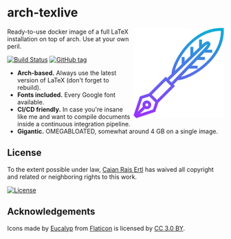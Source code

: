 # arch-texlive

<img src="logo.svg" height="210px" align="right"/>

Ready-to-use docker image of a full LaTeX installation on top of arch. Use at
your own peril.

[![Build Status][azure-shield]][azure-url] [![GitHub tag][tag-shield]][tag-url]

- __Arch-based.__ Always use the latest version of LaTeX (don't forget to rebuild).
- __Fonts included.__ Every Google font available.
- __CI/CD friendly.__ In case you're insane like me and want to compile
    documents inside a continuous integration pipeline.
- __Gigantic.__ OMEGABLOATED, somewhat around 4 GB on a single image.

[azure-shield]:https://img.shields.io/azure-devops/build/caian-org/baf18f7b-5853-4d01-997f-c923ec17b6d2/2?style=for-the-badge
[azure-url]:https://dev.azure.com/caian-org/arch-texlive

[tag-shield]: https://img.shields.io/github/tag/caian-org/arch-texlive.svg?style=for-the-badge
[tag-url]: https://github.com/caian-org/arch-texlive/releases


## License

To the extent possible under law, [Caian Rais Ertl][me] has waived all
copyright and related or neighboring rights to this work.

[![License][cc-shield]][cc-url]

[me]: https://github.com/caiertl
[cc-shield]: https://forthebadge.com/images/badges/cc-0.svg
[cc-url]: http://creativecommons.org/publicdomain/zero/1.0


## Acknowledgements

Icons made by [Eucalyp][eucalyp] from [Flaticon][flaticon] is
licensed by [CC 3.0 BY][cc3].

[eucalyp]: https://www.flaticon.com/authors/eucalyp
[flaticon]: https://www.flaticon.com
[cc3]: http://creativecommons.org/licenses/by/3.0
